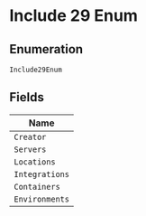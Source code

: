 
# Include 29 Enum

## Enumeration

`Include29Enum`

## Fields

| Name |
|  --- |
| `Creator` |
| `Servers` |
| `Locations` |
| `Integrations` |
| `Containers` |
| `Environments` |

